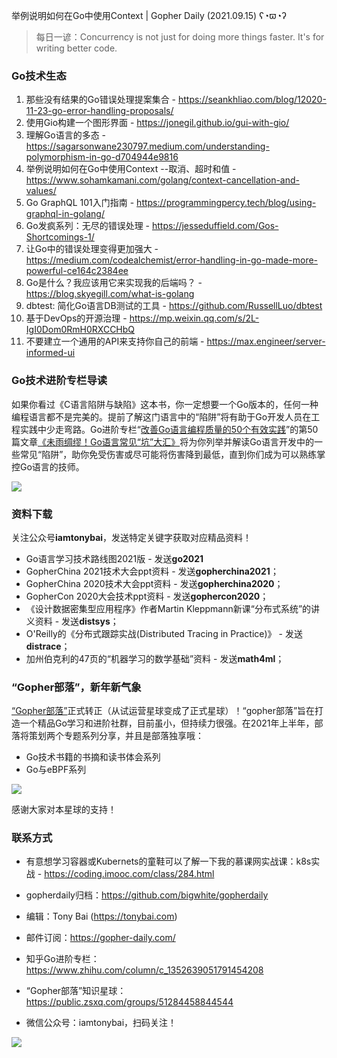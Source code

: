 举例说明如何在Go中使用Context | Gopher Daily (2021.09.15) ʕ◔ϖ◔ʔ

>每日一谚：Concurrency is not just for doing more things faster.  It's for writing better code.

### Go技术生态

1. 那些没有结果的Go错误处理提案集合 - https://seankhliao.com/blog/12020-11-23-go-error-handling-proposals/
2. 使用Gio构建一个图形界面 - https://jonegil.github.io/gui-with-gio/
3. 理解Go语言的多态 - https://sagarsonwane230797.medium.com/understanding-polymorphism-in-go-d704944e9816
4. 举例说明如何在Go中使用Context --取消、超时和值 - https://www.sohamkamani.com/golang/context-cancellation-and-values/
5. Go GraphQL 101入门指南 - https://programmingpercy.tech/blog/using-graphql-in-golang/
6. Go发疯系列：无尽的错误处理 - https://jesseduffield.com/Gos-Shortcomings-1/
7. 让Go中的错误处理变得更加强大 - https://medium.com/codealchemist/error-handling-in-go-made-more-powerful-ce164c2384ee
8. Go是什么？我应该用它来实现我的后端吗？ - https://blog.skyegill.com/what-is-golang
9. dbtest: 简化Go语言DB测试的工具 - https://github.com/RussellLuo/dbtest
10. 基于DevOps的开源治理 - https://mp.weixin.qq.com/s/2L-IgI0Dom0RmH0RXCCHbQ
11. 不要建立一个通用的API来支持你自己的前端 - https://max.engineer/server-informed-ui

### Go技术进阶专栏导读

如果你看过《C语言陷阱与缺陷》这本书，你一定想要一个Go版本的，任何一种编程语言都不是完美的。提前了解这门语言中的“陷阱”将有助于Go开发人员在工程实践中少走弯路。Go进阶专栏“[改善Go语⾔编程质量的50个有效实践](https://mp.weixin.qq.com/s/RThCEQOdytQxwrMP7XRTRw)”的第50篇文章[《未雨绸缪！Go语言常见“坑”大汇》](https://www.imooc.com/read/87/article/2480)将为你列举并解读Go语言开发中的一些常见“陷阱”，助你免受伤害或尽可能将伤害降到最低，直到你们成为可以熟练掌控Go语言的技师。

![](http://image.tonybai.com/img/202011/go-column-pgo-with-qr-and-text.png)


### 资料下载

关注公众号**iamtonybai**，发送特定关键字获取对应精品资料！

* Go语言学习技术路线图2021版 - 发送**go2021**
* GopherChina 2021技术大会ppt资料 - 发送**gopherchina2021**；
* GopherChina 2020技术大会ppt资料 - 发送**gopherchina2020**；
* GopherCon 2020大会技术ppt资料 - 发送**gophercon2020**；
* 《设计数据密集型应用程序》作者Martin Kleppmann新课“分布式系统”的讲义资料 - 发送**distsys**；
* O'Reilly的《分布式跟踪实战(Distributed Tracing in Practice)》 - 发送**distrace**；
* 加州伯克利的47页的“机器学习的数学基础”资料 - 发送**math4ml**；

### “Gopher部落”，新年新气象

[“Gopher部落”](https://mp.weixin.qq.com/s/jUqAL7hf2GmMun64BJufEA)正式转正（从试运营星球变成了正式星球）！“gopher部落”旨在打造一个精品Go学习和进阶社群，目前虽小，但持续力很强。在2021年上半年，部落将策划两个专题系列分享，并且是部落独享哦：

* Go技术书籍的书摘和读书体会系列
* Go与eBPF系列

![](http://image.tonybai.com/img/202103/gopher-tribe-zsxq-card.png)

感谢大家对本星球的支持！

### 联系方式

* 有意想学习容器或Kubernets的童鞋可以了解一下我的慕课网实战课：k8s实战 - https://coding.imooc.com/class/284.html
* gopherdaily归档：https://github.com/bigwhite/gopherdaily

* 编辑：Tony Bai (https://tonybai.com)
* 邮件订阅：https://gopher-daily.com/
* 知乎Go进阶专栏：https://www.zhihu.com/column/c_1352639051791454208
* “Gopher部落”知识星球：https://public.zsxq.com/groups/51284458844544
* 微信公众号：iamtonybai，扫码关注！

![](http://image.tonybai.com/img/202011/qrcode_for_iamtonybai.jpg)

